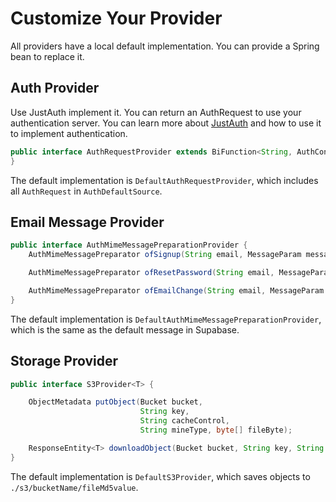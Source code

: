 # Customize Your Provider

All providers have a local default implementation. You can provide a Spring bean to replace it.

## Auth Provider
Use JustAuth implement it. You can return an AuthRequest to use your authentication server.
You can learn more about [JustAuth](https://github.com/justauth/JustAuth) and how to use it to implement authentication.

```java
public interface AuthRequestProvider extends BiFunction<String, AuthConfig, Optional<AuthRequest>> {
}
```
The default implementation is `DefaultAuthRequestProvider`, which includes all `AuthRequest` in `AuthDefaultSource`.
## Email Message Provider
```java
public interface AuthMimeMessagePreparationProvider {
    AuthMimeMessagePreparator ofSignup(String email, MessageParam messageParam);

    AuthMimeMessagePreparator ofResetPassword(String email, MessageParam messageParam);

    AuthMimeMessagePreparator ofEmailChange(String email, MessageParam messageParam);
}
```
The default implementation is `DefaultAuthMimeMessagePreparationProvider`, which is the same as the default message in Supabase.
## Storage Provider
```java
public interface S3Provider<T> {

    ObjectMetadata putObject(Bucket bucket,
                             String key,
                             String cacheControl,
                             String mineType, byte[] fileByte);

    ResponseEntity<T> downloadObject(Bucket bucket, String key, String download, ObjectMetadata objectMetadata);
}
```
The default implementation is `DefaultS3Provider`, which saves objects to `./s3/bucketName/fileMd5value`.

